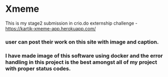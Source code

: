 # Xmeme

This is my stage2 submission in crio.do externship challenge - https://kartik-xmeme-app.herokuapp.com/

### user can post their work on this site with image and caption.
### I have made image of this software using docker and the error handling in this project is the best amongst all of my project with proper status codes.

